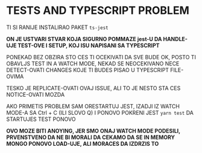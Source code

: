 # TESTS AND TYPESCRIPT PROBLEM

TI SI RANIJE INSTALIRAO PAKET `ts-jest`

**ON JE USTVARI STVAR KOJA SIGURNO POMMAZE jest-U DA HANDLE-UJE TEST-OVE I SETUP, KOJ ISU NAPISANI SA TYPESCRIPT**

PONEKAD BEZ OBZIRA STO CES TI OCEKIVATI DA SVE BUDE OK, POSTO TI OBAVLJS TEST IN A WATCH MODE, NEKAD SE NEOCEKIVANO NECE DETECT-OVATI CHANGES KOJE TI BUDES PISAO U TYPESCRIPT FILE-OVIMA

TESKO JE REPLICATE-OVATI OVAJ ISSUE, ALI TO JE NESTO STA CES NOTICE-OVATI MOZDA

AKO PRIMETIS PROBLEM SAM ORESTARTUJ JEST, IZADJI IZ WATCH MODE-A SA Ctrl + C (ILI SLOVO Q) I PONOVO POKRENI JEST `yarn test` DA STARTUJES TEST PONOVO

**OVO MOZE BITI ANOYING, JER SMO ONAJ WATCH MODE PODESILI, PRVENSTVENO DA NE BI MORALI DA CEKAMO DA SE IN MEMORY MONGO PONOVO LOAD-UJE, ALI MORACES DA IZDRZIS TO**
